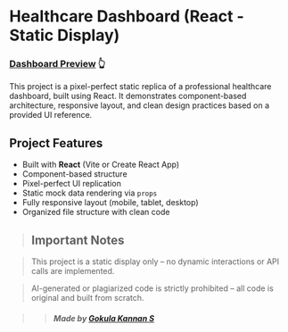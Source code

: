 # Healthcare Dashboard (React - Static Display) 

### [Dashboard Preview](https://healthcare-dashboard-alpha-fawn.vercel.app/) 👆

This project is a pixel-perfect static replica of a professional healthcare dashboard, built using React. It demonstrates component-based architecture, responsive layout, and clean design practices based on a provided UI reference. 

## Project Features

-  Built with **React** (Vite or Create React App)
-  Component-based structure
-  Pixel-perfect UI replication
-  Static mock data rendering via `props`
-  Fully responsive layout (mobile, tablet, desktop)
-  Organized file structure with clean code

> ## Important Notes

> This project is a static display only – no dynamic interactions or API calls are implemented.

> AI-generated or plagiarized code is strictly prohibited – all code is original and built from scratch.


>> ##### Made by  [Gokula Kannan S](https://gokul-cp0.github.io/MyPortfolio/)
